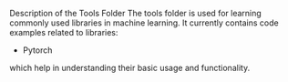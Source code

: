 Description of the Tools Folder
The tools folder is used for learning commonly used libraries in machine learning. It currently contains code examples related to libraries:
- Pytorch  

which help in understanding their basic usage and functionality.